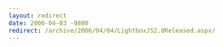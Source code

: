 ```yaml
---
layout: redirect
date: 2006-04-03 -0800
redirect: /archive/2006/04/04/LightboxJS2.0Released.aspx/
---
```

